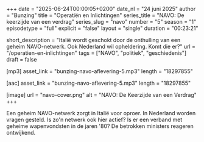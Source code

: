 +++
date = "2025-06-24T00:00:05+0200"
date_nl = "24 juni 2025"
author = "Bunzing"
title = "Operatiën en Inlichtingen"
series_title = "NAVO: De keerzijde van een verdrag"
series_slug = "navo"
number = "5"
season = "1"
episodetype = "full"
explicit = "false"
layout = "single"
duration = "00:23:21"

short_description = "Italië wordt geschokt door de onthulling van een geheim NAVO-netwerk. Ook Nederland wil opheldering. Komt die er?"
url = "/operatien-en-inlichtingen"
tags = ["NAVO", "politiek", "geschiedenis"]
draft = false

[mp3]
asset_link = "bunzing-navo-aflevering-5.mp3"
length = "18297855"

[aac]
asset_link = "bunzing-navo-aflevering-5.mp3"
length = "18297855"

[image]
url = "navo-cover.png"
alt = "NAVO: De Keerzijde van een Verdrag"
+++

Een geheim NAVO-netwerk zorgt in Italië voor oproer. In Nederland worden vragen gesteld. Is zo'n netwerk ook hier actief? Is er een verband met geheime wapenvondsten in de jaren '80? De betrokken ministers reageren ontwijkend.
